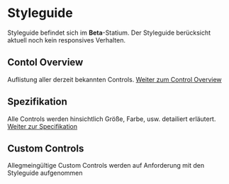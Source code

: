 # Styleguide
Styleguide befindet sich im **Beta**-Statium. Der Styleguide berücksicht aktuell noch kein responsives Verhalten.

## Contol Overview
Auflistung aller derzeit bekannten Controls. [Weiter zum Control Overview](https://eurodata.github.io/Styleguide/Control%20Overview/index.html)

## Spezifikation
Alle Controls werden hinsichtlich Größe, Farbe, usw. detailiert erläutert. 
[Weiter zur Specifikation](https://eurodata.github.io/Styleguide/Specification/index.html)

## Custom Controls
Allegmeingültige Custom Controls werden auf Anforderung mit den Styleguide aufgenommen

